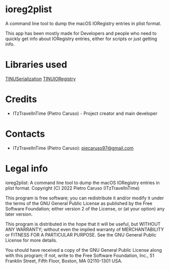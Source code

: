 # ioreg2plist
A command line tool to dump the macOS IORegistry entries in plist format.

This app has been mostly made for Developers and people who need to quickly get info about IORegistry entries, either for scripts or just getting info.

# Libraries used
 [TINUSerialization]("https://github.com/ITzTravelInTime/TINUSerialization")
 [TINUIORegistry]("https://github.com/ITzTravelInTime/TINUIORegistry")

# Credits

 - ITzTravelInTime (Pietro Caruso) - Project creator and main developer

# Contacts

 - ITzTravelInTime (Pietro Caruso): piecaruso97@gmail.com

# Legal info

ioreg2plist: A command line tool to dump the macOS IORegistry entries in plist format.
Copyright (C) 2022 Pietro Caruso (ITzTravelInTime)

This program is free software; you can redistribute it and/or modify
it under the terms of the GNU General Public License as published by
the Free Software Foundation; either version 2 of the License, or
(at your option) any later version.

This program is distributed in the hope that it will be useful,
but WITHOUT ANY WARRANTY; without even the implied warranty of
MERCHANTABILITY or FITNESS FOR A PARTICULAR PURPOSE.  See the
GNU General Public License for more details.

You should have received a copy of the GNU General Public License along
with this program; if not, write to the Free Software Foundation, Inc.,
51 Franklin Street, Fifth Floor, Boston, MA 02110-1301 USA.
